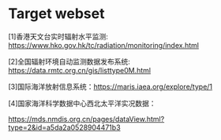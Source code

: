 # Target webset
[1]香港天文台实时辐射水平监测: <https://www.hko.gov.hk/tc/radiation/monitoring/index.html>

[2]全国辐射环境自动监测数据发布系统: <https://data.rmtc.org.cn/gis/listtype0M.html>

[3]国际海洋放射信息系统：<https://maris.iaea.org/explore/type/1>

[4]国家海洋科学数据中心西北太平洋实况数据：

<https://mds.nmdis.org.cn/pages/dataView.html?type=2&id=a5da2a0528904471b3>
